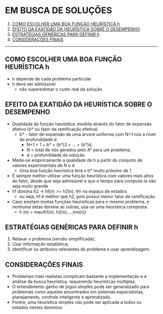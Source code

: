 # EM BUSCA DE SOLUÇÕES

1. [COMO ESCOLHER UMA BOA FUNÇÃO HEURÍSTICA h](#como-escolher-uma-boa-função-heurística-h)
2. [EFEITO DA EXATIDÃO DA HEURÍSTICA SOBRE O DESEMPENHO](#efeito-da-exatidão-da-heurística-sobre-o-desempenho)
3. [ESTRATÉGIAS GENÉRICAS PARA DEFINIR h](#estratégias-genéricas-para-definir-h)
4. [CONSIDERAÇÕES FINAIS](#considerações-finais)

---

## COMO ESCOLHER UMA BOA FUNÇÃO HEURÍSTICA h
- h depende de cada problema particular
- h deve ser admissível
    - não superestimar o custo real da solução

## EFEITO DA EXATIDÃO DA HEURÍSTICA SOBRE O DESEMPENHO
- Qualidada da função heurística: medida através do fator de expansão efetivo (b* ou fator de ramificação efetiva)
    -  b* - fator de expansão de uma árvore uniforme com N+1 nós e nível de profundidade d
        - N+1 = 1 + b* + (b*)2 + ... + (b*)d,
        - N = total de nós gerados pelo A* para um problema;
        - d = profundidade da solução.
- Mede-se empiricamente a qualidade de h a partir do conjunto de valores experimentais de N e d
    - Uma boa função heurística terá o b* muito próximo de 1
- É sempre melhor utilizar uma função heurística com valores mais altos do fator, desde que seja admissível e que o tempo para computá-la não seja muito grande
- h1 domina h2 -> h1(n) >= h2(n), ∀n no espaço de estados
    - ou seja, h1 é melhor que h2, pois possui menor fator de ramificação
- Caso existam muitas funções heurísticas para o mesmo problema, e nenhuma delas domine as outras, usa-se uma heurística composta:
    - h (n) = max(h1(n), h2(n),…,hm(n))

## ESTRATÉGIAS GENÉRICAS PARA DEFINIR h
1) Relaxar o problema (versão simplificada);
2) Usar informação estatística;
3) Identificar os atributos relevantes do problema e usar aprendizagem.

## CONSIDERAÇÕES FINAIS
- Problemas mais realistas complicam bastante a implementação e a análise da busca heurística, requerendo heurísticas múltiplas.
- O entendimento ganho de jogos simples pode ser generalizado para problemas como aqueles encontrados em sistemas especialistas, planejamento, controle inteligente e aprendizado.
- Porém, uma heurística simples não pode ser aplicada a todos os estados nestes domínios.